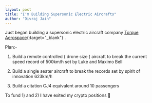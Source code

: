 ```yaml
---
layout: post
title: "I'm Building Supersonic Electric Aircrafts"
author: "Divraj Jain"
---
```


Just began building a supersonic electric aircraft company [Torque Aerospace](http://www.torqueaerospace.com/){:target="_blank"} .

Plan:-

1) Build a remote controlled ( drone size ) aircraft to break the current speed record of 500km/h set by Luke and Maximo Bell

2) Build a single seater aircraft to break the records set by spirit of innovation 623km/h

3) Build a citation CJ4 equivalent around 10 passengers

To fund 1) and 2) I have exited my crypto positions 🚀


